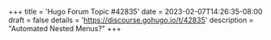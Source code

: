 +++
title = 'Hugo Forum Topic #42835'
date = 2023-02-07T14:26:35-08:00
draft = false
details = 'https://discourse.gohugo.io/t/42835'
description = "Automated Nested Menus?"
+++

